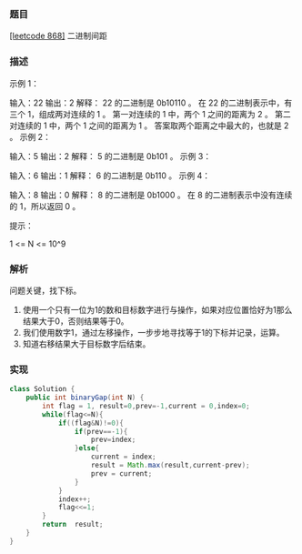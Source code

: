 ### 题目

[[leetcode 868]](https://leetcode-cn.com/problems/binary-gap/) 二进制间距

### 描述

示例 1：

输入：22
输出：2
解释：
22 的二进制是 0b10110 。
在 22 的二进制表示中，有三个 1，组成两对连续的 1 。
第一对连续的 1 中，两个 1 之间的距离为 2 。
第二对连续的 1 中，两个 1 之间的距离为 1 。
答案取两个距离之中最大的，也就是 2 。
示例 2：

输入：5
输出：2
解释：
5 的二进制是 0b101 。
示例 3：

输入：6
输出：1
解释：
6 的二进制是 0b110 。
示例 4：

输入：8
输出：0
解释：
8 的二进制是 0b1000 。
在 8 的二进制表示中没有连续的 1，所以返回 0 。
 

提示：

1 <= N <= 10^9

### 解析

问题关键，找下标。

1. 使用一个只有一位为1的数和目标数字进行与操作，如果对应位置恰好为1那么结果大于0，否则结果等于0。
2. 我们使用数字1，通过左移操作，一步步地寻找等于1的下标并记录，运算。
3. 知道右移结果大于目标数字后结束。


### 实现

```java
class Solution {
    public int binaryGap(int N) {
        int flag = 1, result=0,prev=-1,current = 0,index=0;
        while(flag<=N){
            if((flag&N)!=0){
                if(prev==-1){
                    prev=index;
                }else{
                    current = index;
                    result = Math.max(result,current-prev);
                    prev = current;
                }
            }
            index++;
            flag<<=1;
        }
        return  result;
    }
}
```